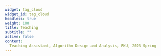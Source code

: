 ```yaml
---
widget: tag_cloud
widget_id: tag_cloud
headless: true
weight: 100
title: Teaching
subtitle: ""
active: false
content:
  Teaching Assistant, Algorithm Design and Analysis, PKU, 2023 Spring﻿
---
```

